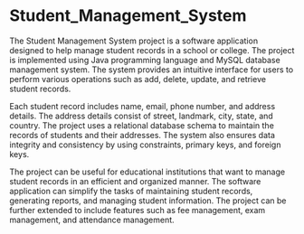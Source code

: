 # Student_Management_System
The Student Management System project is a software application designed to help manage student records in a school or college. The project is implemented using Java programming language and MySQL database management system. The system provides an intuitive interface for users to perform various operations such as add, delete, update, and retrieve student records.

Each student record includes name, email, phone number, and address details. The address details consist of street, landmark, city, state, and country. The project uses a relational database schema to maintain the records of students and their addresses. The system also ensures data integrity and consistency by using constraints, primary keys, and foreign keys.

The project can be useful for educational institutions that want to manage student records in an efficient and organized manner. The software application can simplify the tasks of maintaining student records, generating reports, and managing student information. The project can be further extended to include features such as fee management, exam management, and attendance management.
